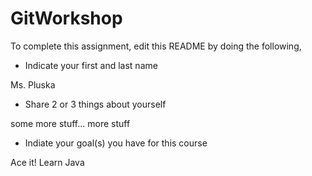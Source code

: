 # GitWorkshop

To complete this assignment, edit this README by doing the following, 

- Indicate your first and last name

Ms. Pluska

- Share 2 or 3 things about yourself

some more stuff... more stuff

- Indiate your goal(s) you have for this course

Ace it!
Learn Java